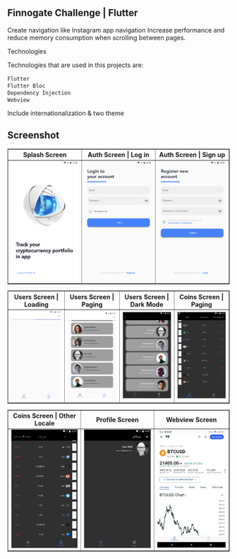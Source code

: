 ## Finnogate Challenge | Flutter


Create navigation like Instagram app navigation
Increase performance and reduce memory consumption when scrolling between pages.

Technologies

Technologies that are used in this projects are:

    Flutter
    Flutter Bloc
    Dependency Injection
    Webview
    
Include internationalization & two theme 

## Screenshot

<table border>
    <tr>
        <th style="text-align:center">Splash Screen</th>
        <th style="text-align:center">Auth Screen | Log in</th>
        <th style="text-align:center">Auth Screen | Sign up</th>
    </tr>
    <tr>
        <td><img src="./screenshots/splash.png" alt="" width="200"></td>
        <td><img src="./screenshots/login.png" alt="" width="200"></td>
        <td><img src="./screenshots/register.png" alt="" width="200"></td>
    <tr>
</table>

<table border>
    <tr>
        <th style="text-align:center">Users Screen | Loading</th>
        <th style="text-align:center">Users Screen | Paging</th>
        <th style="text-align:center">Users Screen | Dark Mode</th>
        <th style="text-align:center">Coins Screen | Paging</th>
    </tr>
    <tr>
        <td><img src="./screenshots/loading.png" alt="" width="200"></td>
        <td><img src="./screenshots/show_users.png" alt="" width="200"></td>
        <td><img src="./screenshots/dark_theme.png" alt="" width="200"></td>
        <td><img src="./screenshots/coin_paging.png" alt="" width="200"></td>
    <tr>
</table>

<table border>
    <tr>
        <th style="text-align:center">Coins Screen | Other Locale</th>
        <th style="text-align:center">Profile Screen</th>
        <th style="text-align:center">Webview Screen</th>
    </tr>
    <tr>
        <td><img src="./screenshots/other_locale.png" alt="" width="200"></td>
        <td><img src="./screenshots/profile.png" alt="" width="200"></td>
        <td><img src="./screenshots/webview.jpg" alt="" width="200"></td>
    <tr>
</table>

